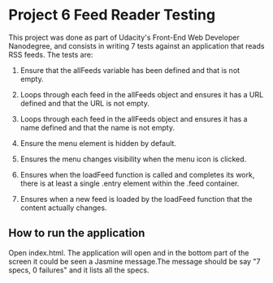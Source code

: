 # Project 6 Feed Reader Testing


This project was done as part of Udacity's Front-End Web Developer Nanodegree, and consists in writing 7 tests against an application that reads RSS feeds. The tests are:

1. Ensure that the allFeeds variable has been defined and that is not empty.

2. Loops through each feed in the allFeeds object and ensures it has a URL defined
   and that the URL is not empty. 

3. Loops through each feed in the allFeeds object and ensures it has a name defined
   and that the name is not empty.

4. Ensure the menu element is hidden by default.

5. Ensures the menu changes visibility when the menu icon is clicked.

6. Ensures when the loadFeed function is called and completes its work, there is at least a single .entry element within the .feed container.

7. Ensures when a new feed is loaded by the loadFeed function that the content actually changes. 

## How to run the application

Open index.html. The application will open and in the bottom part of the screen it could be seen a Jasmine message.The message should be say "7 specs, 0 failures" and it lists all the specs.


